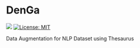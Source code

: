 # DenGa
![](https://github.com/ankitshaw/denga/workflows/Build/badge.svg)
[![License: MIT](https://img.shields.io/badge/License-MIT-yellow.svg)](https://opensource.org/licenses/MIT)

Data Augmentation for NLP Dataset using Thesaurus

